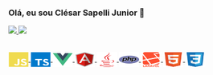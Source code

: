 ### Olá, eu sou Clésar Sapelli Junior 👋

<div align="block" sytle="display:flex;">
  <a href="https://github.com/clesarjr">
  <img height="155em" src="https://github-readme-stats.vercel.app/api?username=clesarjr&show_icons=true&theme=dracula&include_all_commits=true&count_private=true"/>
  <img height="155em" src="https://github-readme-stats.vercel.app/api/top-langs/?username=clesarjr&layout=compact&langs_count=7&theme=dracula"/>
</div>
  <br/>
  <div align="center style="display: inline-block; border-top: 40px solid #f55;"><br>
  <img align="center" alt="Clesar-Js" height="30" width="40" src="https://raw.githubusercontent.com/devicons/devicon/master/icons/javascript/javascript-plain.svg">
  <img align="center" alt="Clesar-Js" height="30" width="40" src="https://raw.githubusercontent.com/devicons/devicon/master/icons/typescript/typescript-plain.svg">
  <img align="center" alt="Clesar-Js" height="30" width="40" src="https://raw.githubusercontent.com/devicons/devicon/master/icons/vuejs/vuejs-original.svg">   
  <img align="center" alt="Clesar-Js" height="30" width="40" src="https://raw.githubusercontent.com/devicons/devicon/master/icons/angularjs/angularjs-original.svg">
  <img align="center" alt="Clesar-Js" height="30" width="40" src="https://raw.githubusercontent.com/devicons/devicon/master/icons/java/java-plain.svg">
  <img align="center" alt="Clesar-Js" height="30" width="40" src="https://raw.githubusercontent.com/devicons/devicon/master/icons/php/php-original.svg">                   <img align="center" alt="Clesar-Js" height="30" width="40" src="https://raw.githubusercontent.com/devicons/devicon/master/icons/laravel/laravel-plain-wordmark.svg">  
  <img align="center" alt="Clesar-Js" height="30" width="40" src="https://raw.githubusercontent.com/devicons/devicon/master/icons/html5/html5-original.svg">  
  <img align="center" alt="Clesar-Js" height="30" width="40" src="https://raw.githubusercontent.com/devicons/devicon/master/icons/css3/css3-original.svg">                                                                                                       
  </div>
<br/>
